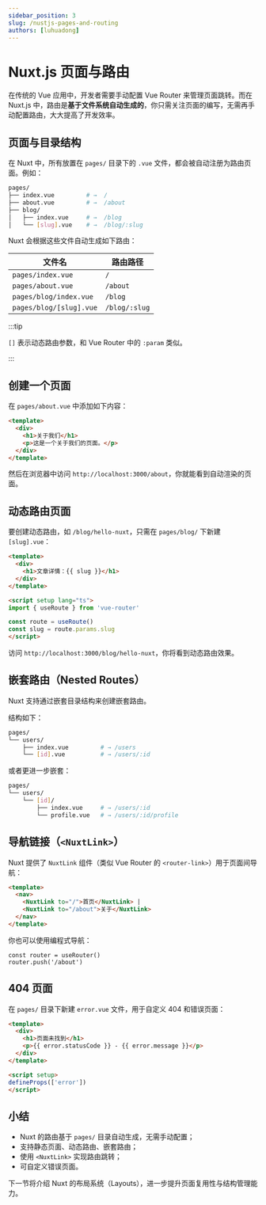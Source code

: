 ```yaml
---
sidebar_position: 3
slug: /nustjs-pages-and-routing
authors: [luhuadong]
---
```


# Nuxt.js 页面与路由

在传统的 Vue 应用中，开发者需要手动配置 Vue Router 来管理页面跳转。而在 Nuxt.js 中，路由是**基于文件系统自动生成的**，你只需关注页面的编写，无需再手动配置路由，大大提高了开发效率。



## 页面与目录结构

在 Nuxt 中，所有放置在 `pages/` 目录下的 `.vue` 文件，都会被自动注册为路由页面。例如：

```bash showLineNumbers
pages/
├── index.vue         # →  /
├── about.vue         # →  /about
├── blog/
│   ├── index.vue     # →  /blog
│   └── [slug].vue    # →  /blog/:slug
```

Nuxt 会根据这些文件自动生成如下路由：

| 文件名                  | 路由路径      |
| ----------------------- | ------------- |
| `pages/index.vue`       | `/`           |
| `pages/about.vue`       | `/about`      |
| `pages/blog/index.vue`  | `/blog`       |
| `pages/blog/[slug].vue` | `/blog/:slug` |

:::tip

`[]` 表示动态路由参数，和 Vue Router 中的 `:param` 类似。

:::



## 创建一个页面

在 `pages/about.vue` 中添加如下内容：

```html showLineNumbers title="pages/about.vue"
<template>
  <div>
    <h1>关于我们</h1>
    <p>这是一个关于我们的页面。</p>
  </div>
</template>
```

然后在浏览器中访问 `http://localhost:3000/about`，你就能看到自动渲染的页面。



## 动态路由页面

要创建动态路由，如 `/blog/hello-nuxt`，只需在 `pages/blog/` 下新建 `[slug].vue`：

```html showLineNumbers title="pages/blog/[slug].vue"
<template>
  <div>
    <h1>文章详情：{{ slug }}</h1>
  </div>
</template>

<script setup lang="ts">
import { useRoute } from 'vue-router'

const route = useRoute()
const slug = route.params.slug
</script>
```

访问 `http://localhost:3000/blog/hello-nuxt`，你将看到动态路由效果。



## 嵌套路由（Nested Routes）

Nuxt 支持通过嵌套目录结构来创建嵌套路由。

结构如下：

```bash showLineNumbers
pages/
└── users/
    ├── index.vue         # → /users
    └── [id].vue          # → /users/:id
```

或者更进一步嵌套：

```bash showLineNumbers
pages/
└── users/
    └── [id]/
        ├── index.vue     # → /users/:id
        └── profile.vue   # → /users/:id/profile
```



## 导航链接（`<NuxtLink>`）

Nuxt 提供了 `NuxtLink` 组件（类似 Vue Router 的 `<router-link>`）用于页面间导航：

```html showLineNumbers
<template>
  <nav>
    <NuxtLink to="/">首页</NuxtLink> |
    <NuxtLink to="/about">关于</NuxtLink>
  </nav>
</template>
```

你也可以使用编程式导航：

```tsx showLineNumbers
const router = useRouter()
router.push('/about')
```



## 404 页面

在 `pages/` 目录下新建 `error.vue` 文件，用于自定义 404 和错误页面：

```html showLineNumbers title="pages/error.vue"
<template>
  <div>
    <h1>页面未找到</h1>
    <p>{{ error.statusCode }} - {{ error.message }}</p>
  </div>
</template>

<script setup>
defineProps(['error'])
</script>
```



## 小结

- Nuxt 的路由基于 `pages/` 目录自动生成，无需手动配置；
- 支持静态页面、动态路由、嵌套路由；
- 使用 `<NuxtLink>` 实现路由跳转；
- 可自定义错误页面。

下一节将介绍 Nuxt 的布局系统（Layouts），进一步提升页面复用性与结构管理能力。

